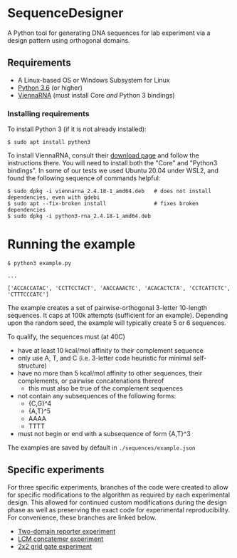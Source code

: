 # SequenceDesigner
A Python tool for generating DNA sequences for lab experiment
via a design pattern using orthogonal domains.

## Requirements
+ A Linux-based OS or Windows Subsystem for Linux
+ [Python 3.6](https://www.python.org/downloads/) (or higher)
+ [ViennaRNA](https://www.tbi.univie.ac.at/RNA/) (must install Core *and* Python 3 bindings)

### Installing requirements

To install Python 3 (if it is not already installed):

    $ sudo apt install python3

To install ViennaRNA, consult their
[download page](https://www.tbi.univie.ac.at/RNA/#download)
and follow the instructions there.  You will need to install both the "Core" and "Python3 bindings".
In some of our tests we used Ubuntu 20.04 under WSL2, and found the following sequence of commands helpful:

    $ sudo dpkg -i viennarna_2.4.18-1_amd64.deb   # does not install dependencies, even with gdebi
    $ sudo apt --fix-broken install               # fixes broken dependencies
    $ sudo dpkg -i python3-rna_2.4.18-1_amd64.deb

# Running the example

    $ python3 example.py

    ...

    ['ACCACCATAC', 'CCTTCCTACT', 'AACCAAACTC', 'ACACACTCTA', 'CCTCATTCTC', 'CTTTCCCATC']

The example creates a set of pairwise-orthogonal 3-letter 10-length sequences.
It caps at 100k attempts (sufficient for an example).  Depending upon the random seed, the example will typically create 5 or 6 sequences.

To qualify, the sequences must (at 40C)
+ have at least 10 kcal/mol affinity to their complement sequence
+ only use A, T, and C (i.e. 3-letter code heuristic for minimal self-structure)
+ have no more than 5 kcal/mol affinity to other sequences, their complements, or pairwise concatenations thereof
    + this must also be true of the complement sequences
+ not contain any subsequences of the following forms:
    + {C,G}^4
    + {A,T}^5
    + AAAA
    + TTTT
+ must not begin or end with a subsequence of form {A,T}^3

The examples are saved by default in `./sequences/example.json`

## Specific experiments

For three specific experiments,
branches of the code were created to allow for specific modifications to the algorithm
as required by each experimental design.
This allowed for continued custom modifications during the design phase as well as preserving
the exact code for experimental reproducibility.
For convenience, these branches are linked below.

+ [Two-domain reporter experiment](https://github.com/drhaley/SequenceDesigner/tree/design_a_b_TBN)
+ [LCM concatemer experiment](https://github.com/drhaley/SequenceDesigner/tree/design_LCM_TBN)
+ [2x2 grid gate experiment](https://github.com/drhaley/SequenceDesigner/tree/grid_gate_2_by_2)
